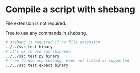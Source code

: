 # Compile a script with shebang

File extension is not required.

Free to use any commands in shebang.

```bash
# shebang is required if no file extension
../../ssc test binary
# it's ok to use /usr/bin/env
../../ssc test.py binary
# free to use any shebang, even not listed as supported
../../ssc test.expect binary
```
